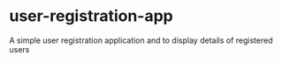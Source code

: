 # user-registration-app
A simple user registration application and to display details of registered users
